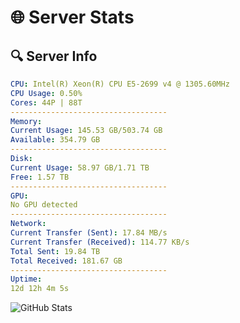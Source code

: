 # 🌐 Server Stats
## 🔍 Server Info
```yaml
CPU: Intel(R) Xeon(R) CPU E5-2699 v4 @ 1305.60MHz
CPU Usage: 0.50%
Cores: 44P | 88T
-----------------------------------
Memory:
Current Usage: 145.53 GB/503.74 GB
Available: 354.79 GB
-----------------------------------
Disk:
Current Usage: 58.97 GB/1.71 TB
Free: 1.57 TB
-----------------------------------
GPU:
No GPU detected
-----------------------------------
Network:
Current Transfer (Sent): 17.84 MB/s
Current Transfer (Received): 114.77 KB/s
Total Sent: 19.84 TB
Total Received: 181.67 GB
-----------------------------------
Uptime:
12d 12h 4m 5s
```
![GitHub Stats](https://img.shields.io/badge/Updated-2025-03-20_09:26:54-blue)